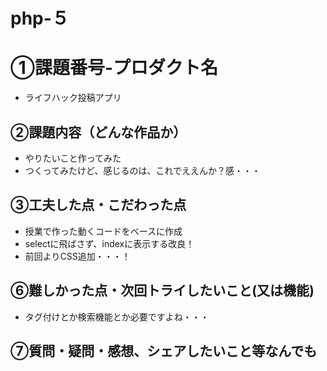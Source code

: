 # php-５

# ①課題番号-プロダクト名
- ライフハック投稿アプリ

## ②課題内容（どんな作品か）
- やりたいこと作ってみた
- つくってみたけど、感じるのは、これでええんか？感・・・


## ③工夫した点・こだわった点
- 授業で作った動くコードをベースに作成
- selectに飛ばさず、indexに表示する改良！
- 前回よりCSS追加・・・！


## ⑥難しかった点・次回トライしたいこと(又は機能)
- タグ付けとか検索機能とか必要ですよね・・・


## ⑦質問・疑問・感想、シェアしたいこと等なんでも
